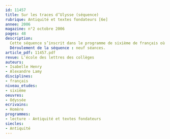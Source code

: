 ```yaml
---
id: 11457
title: Sur les traces d’Ulysse (séquence)
rubrique: Antiquité et textes fondateurs [6e]
annee: 2006
magazine: n°2 octobre 2006
pages: 48
description: 
  Cette séquence s’inscrit dans le programme de sixième de français où l’on doit notamment construire les « référents culturels fondamentaux » et les textes fondateurs issus de l’héritage antique. Il semble préférable de la situer à la fin du premier trimestre ou au début du deuxième trimestre car elle demande d’entrer dans un texte empreint de références complexes. On peut prévoir de travailler en lien avec le professeur d’histoire puisque l’Antiquité est un élément socle du programme de cette discipline. La séquence a pour objectif principal de montrer que le détour du récit peut permettre de comprendre les comportements humains, de leur donner une explication et justifier ainsi la permanence des mythes. Il s’agit donc d’étudier la mise en récit du réel pour l’expliquer, le critiquer, le modifier. En d’autres termes, on s’interroge sur le sens des épreuves subies par le héros, ce qu’elles nous apprennent sur nous-mêmes.
  Déroulement de la séquence : neuf séances.
article_pdf: 11457.pdf
revue: L’école des lettres des collèges
auteurs:
- Isabelle Henry
- Alexandre Lamy
disciplines:
- français
niveau_etudes:
- sixième
oeuvres:
- Odyssée
ecrivains:
- Homère
programmes:
- lecture - Antiquité et textes fondateurs
siecles:
- Antiquité
---
```

